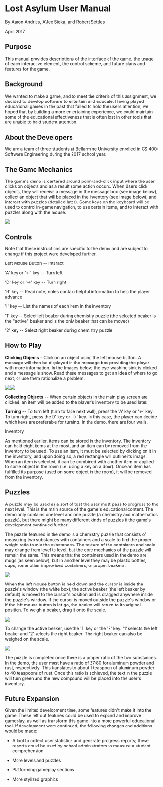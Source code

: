 # Lost Asylum User Manual

By Aaron Andries, A'Jee Sieka, and Robert Settles

April 2017

## Purpose

This manual provides descriptions of the interface of the game, the
usage of each interactive element, the control scheme, and future plans
and features for the game.

## Background

We wanted to make a game, and to meet the criteria of this assignment,
we decided to develop software to entertain and educate. Having played
educational games in the past that failed to hold the users attention,
we hoped that by building a more entertaining experience, we could
maintain some of the educational effectiveness that is often lost in
other tools that are unable to hold student attention.

## About the Developers

We are a team of three students at Bellarmine University enrolled in CS
400: Software Engineering during the 2017 school year.

## The Game Mechanics

The game's demo is centered around point-and-click input where the user
clicks on objects and as a result some action occurs. When Users click
objects, they will receive a message in the message box (see image
below), collect an object that will be placed in the inventory (see
image below), and interact with puzzles (detailed later). Some keys on
the keyboard will be used to control in-game navigation, to use certain
items, and to interact with puzzles along with the mouse.

![](./image1.png)

## Controls

Note that these instructions are specific to the demo and are subject to
change if this project were developed further.

Left Mouse Button -- Interact

'A' key or '←' key -- Turn left

'D' key or '→' key -- Turn right

'R' key -- Read note; notes contain helpful information to help the
player advance

\'I\' key -- List the names of each item in the inventory

'1' key -- Select left beaker during chemistry puzzle (the selected
beaker is the "active" beaker and is the only beaker that can be moved)

'2' key -- Select right beaker during chemistry puzzle

## How to Play

**Clicking Objects** - Click on an object using the left mouse button. A
message will then be displayed in the message box providing the player
with more information. In the Images below, the eye-washing sink is
clicked and a message is show. Read these messages to get an idea of
where to go next, or use them rationalize a problem.

![](./image2.png)![](./image3.png)

**Collecting Objects** -- When certain objects in the main play screen
are clicked, an item will be added to the player\'s inventory to be used
later.

**Turning** -- To turn left (turn to face next wall), press the 'A' key
or '←' key. To turn right, press the D' key or '→' key. In this case,
the player can decide which keys are preferable for turning. In the
demo, there are four walls.

Inventory

As mentioned earlier, items can be stored in the inventory. The
inventory can hold eight items at the most, and an item can be removed
from the inventory to be used. To use an item, it must be selected by
clicking on it in the inventory, and upon doing so, a red rectangle will
outline its image. When an item is selected, it can be combined with
another item or applied to some object in the room (i.e. using a key on
a door). Once an item has fulfilled its purpose (used on some object in
the room), it will be removed from the inventory.

## Puzzles

A puzzle may be used as a sort of test the user must pass to progress to
the next level. This is the main source of the game\'s educational
content. The demo only contains one level and one puzzle (a chemistry
and mathematics puzzle), but there might be many different kinds of
puzzles if the game\'s development continued further.

The puzzle featured in the demo is a chemistry puzzle that consists of
measuring two substances with containers and a scale to find the proper
weight ratio to mix the substances. The texture of the containers and
scale may change from level to level, but the core mechanics of the
puzzle will remain the same. This means that the containers used in the
demo are mugs (as seen below), but in another level they may be plastic
bottles, cups, some other improvised containers, or proper beakers.

![](./image4.png)

When the left mouse button is held down and the cursor is inside the
puzzle\'s window (the white box), the active beaker (the left beaker by
default) is moved to the cursor\'s position and is dragged anywhere
inside the puzzle\'s window. If the cursor is moved outside the
puzzle\'s window or if the left mouse button is let go, the beaker will
return to its original position. To weigh a beaker, drag it onto the
scale.

![](./image5.png)

To change the active beaker, use the \'1\' key or the \'2\' key. \'1\'
selects the left beaker and \'2\' selects the right beaker. The right
beaker can also be weighed on the scale.

![](./image6.png)

The puzzle is completed once there is a proper ratio of the two
substances. In the demo, the user must have a ratio of 27:80 for
aluminum powder and rust, respectively. This translates to about 1
teaspoon of aluminum powder to 40 teaspoons of rust. Once this ratio is
achieved, the text in the puzzle will turn green and the new compound
will be placed into the user's inventory.

## Future Expansion

Given the limited development time, some features didn't make it into
the game. These left out features could be used to expand and improve
gameplay, as well as transform this game into a more powerful
educational tool. If development were continued, the following changes
and additions would be made:

-   A tool to collect user statistics and generate progress reports;
    these reports could be used by school administrators to measure a
    student comprehension

-   More levels and puzzles

-   Platforming gameplay sections

-   More stylized graphics
